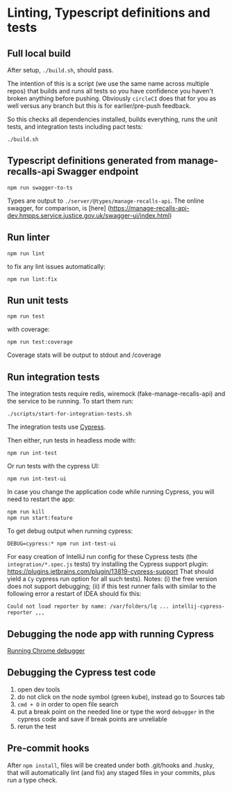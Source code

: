 
# Linting, Typescript definitions and tests

## Full local build
After setup, `./build.sh`, should pass.

The intention of this is
a script (we use the same name across multiple repos) that builds and runs all tests so you have confidence
you haven't broken anything before pushing.  Obviously `circleCI` does that for you as
well versus any branch but this is for earlier/pre-push feedback.

So this checks all dependencies installed, builds everything, runs the unit tests,
and integration tests including pact tests:

`./build.sh`

## Typescript definitions generated from manage-recalls-api Swagger endpoint
```
npm run swagger-to-ts
```

Types are output to `./server/@types/manage-recalls-api`.
The online swagger, for comparison, is [here]
(https://manage-recalls-api-dev.hmpps.service.justice.gov.uk/swagger-ui/index.html)

## Run linter

`npm run lint`

to fix any lint issues automatically:

`npm run lint:fix`

## Run unit tests

`npm run test`

with coverage:

`npm run test:coverage`

Coverage stats will be output to stdout and /coverage

## Run integration tests

The integration tests require redis, wiremock (fake-manage-recalls-api) and the service to be running.  To start them run:

`./scripts/start-for-integration-tests.sh`

The integration tests use [Cypress](https://docs.cypress.io/).

Then either, run tests in headless mode with:

`npm run int-test`

Or run tests with the cypress UI:

`npm run int-test-ui`

In case you change the application code while running Cypress, you will need to restart the app:

```
npm run kill
npm run start:feature
```

To get debug output when running cypress:

`DEBUG=cypress:* npm run int-test-ui`

For easy creation of IntelliJ run config for these Cypress tests
(the `integration/*.spec.js` tests) try installing the Cypress support plugin: https://plugins.jetbrains.com/plugin/13819-cypress-support
That should yield a `Cy` cypress run option for all such tests).
Notes: (i) the free version does not support debugging; (ii) if this test runner fails with similar
to the following error a restart of IDEA should fix this:
```
Could not load reporter by name: /var/folders/lq ... intellij-cypress-reporter ,,,
```

## Debugging the node app with running Cypress
[Running Chrome debugger](./running-app.md)

## Debugging the Cypress test code
1. open dev tools
2. do not click on the node symbol (green kube), instead go to Sources tab
3. `cmd + O` in order to open file search
4. put a break point on the needed line or type the word `debugger` in the cypress code and save if break points are unreliable 
5. rerun the test 

## Pre-commit hooks
After `npm install`, files will be created under both .git/hooks and .husky, that will automatically lint (and fix) any staged files in your commits, plus run a type check.

